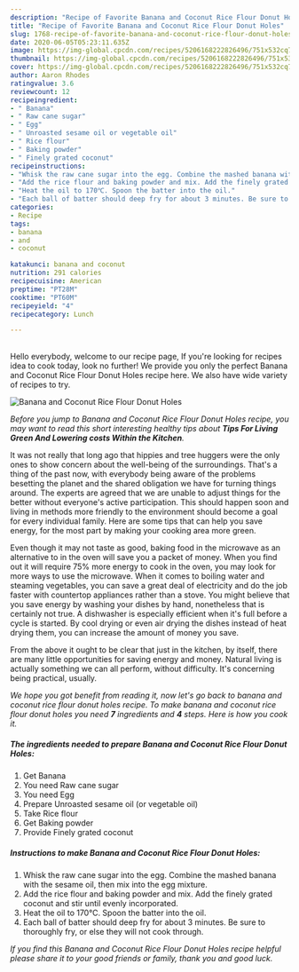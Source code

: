 ```yaml
---
description: "Recipe of Favorite Banana and Coconut Rice Flour Donut Holes"
title: "Recipe of Favorite Banana and Coconut Rice Flour Donut Holes"
slug: 1768-recipe-of-favorite-banana-and-coconut-rice-flour-donut-holes
date: 2020-06-05T05:23:11.635Z
image: https://img-global.cpcdn.com/recipes/5206168222826496/751x532cq70/banana-and-coconut-rice-flour-donut-holes-recipe-main-photo.jpg
thumbnail: https://img-global.cpcdn.com/recipes/5206168222826496/751x532cq70/banana-and-coconut-rice-flour-donut-holes-recipe-main-photo.jpg
cover: https://img-global.cpcdn.com/recipes/5206168222826496/751x532cq70/banana-and-coconut-rice-flour-donut-holes-recipe-main-photo.jpg
author: Aaron Rhodes
ratingvalue: 3.6
reviewcount: 12
recipeingredient:
- " Banana"
- " Raw cane sugar"
- " Egg"
- " Unroasted sesame oil or vegetable oil"
- " Rice flour"
- " Baking powder"
- " Finely grated coconut"
recipeinstructions:
- "Whisk the raw cane sugar into the egg. Combine the mashed banana with the sesame oil, then mix into the egg mixture."
- "Add the rice flour and baking powder and mix. Add the finely grated coconut and stir until evenly incorporated."
- "Heat the oil to 170℃. Spoon the batter into the oil."
- "Each ball of batter should deep fry for about 3 minutes. Be sure to thoroughly fry, or else they will not cook through."
categories:
- Recipe
tags:
- banana
- and
- coconut

katakunci: banana and coconut 
nutrition: 291 calories
recipecuisine: American
preptime: "PT28M"
cooktime: "PT60M"
recipeyield: "4"
recipecategory: Lunch

---
```

<br>
Hello everybody, welcome to our recipe page, If you're looking for recipes idea to cook today, look no further! We provide you only the perfect Banana and Coconut Rice Flour Donut Holes recipe here. We also have wide variety of recipes to try.
<br>


![Banana and Coconut Rice Flour Donut Holes](https://img-global.cpcdn.com/recipes/5206168222826496/751x532cq70/banana-and-coconut-rice-flour-donut-holes-recipe-main-photo.jpg)

<i>Before you jump to Banana and Coconut Rice Flour Donut Holes recipe, you may want to read this short interesting healthy tips about 
<strong>Tips For Living Green And Lowering costs Within the Kitchen</strong>.</i>
</br>

It was not really that long ago that hippies and tree huggers were the only ones to show concern about the well-being of the surroundings. That's a thing of the past now, with everybody being aware of the problems besetting the planet and the shared obligation we have for turning things around. The experts are agreed that we are unable to adjust things for the better without everyone's active participation. This should happen soon and living in methods more friendly to the environment should become a goal for every individual family. Here are some tips that can help you save energy, for the most part by making your cooking area more green.

Even though it may not taste as good, baking food in the microwave as an alternative to in the oven will save you a packet of money. When you find out it will require 75% more energy to cook in the oven, you may look for more ways to use the microwave. When it comes to boiling water and steaming vegetables, you can save a great deal of electricity and do the job faster with countertop appliances rather than a stove. You might believe that you save energy by washing your dishes by hand, nonetheless that is certainly not true. A dishwasher is especially efficient when it's full before a cycle is started. By cool drying or even air drying the dishes instead of heat drying them, you can increase the amount of money you save.

From the above it ought to be clear that just in the kitchen, by itself, there are many little opportunities for saving energy and money. Natural living is actually something we can all perform, without difficulty. It's concerning being practical, usually.


<i>We hope you got benefit from reading it, now let's go back to banana and coconut rice flour donut holes recipe. To make banana and coconut rice flour donut holes you need <strong>7</strong> ingredients and <strong>4</strong> steps. Here is how you cook it.
</i>

##### The ingredients needed to prepare Banana and Coconut Rice Flour Donut Holes:

1. Get  Banana
1. You need  Raw cane sugar
1. You need  Egg
1. Prepare  Unroasted sesame oil (or vegetable oil)
1. Take  Rice flour
1. Get  Baking powder
1. Provide  Finely grated coconut


##### Instructions to make Banana and Coconut Rice Flour Donut Holes:

1. Whisk the raw cane sugar into the egg. Combine the mashed banana with the sesame oil, then mix into the egg mixture.
1. Add the rice flour and baking powder and mix. Add the finely grated coconut and stir until evenly incorporated.
1. Heat the oil to 170℃. Spoon the batter into the oil.
1. Each ball of batter should deep fry for about 3 minutes. Be sure to thoroughly fry, or else they will not cook through.


<i>If you find this Banana and Coconut Rice Flour Donut Holes recipe helpful please share it to your good friends or family, thank you and good luck.</i>
